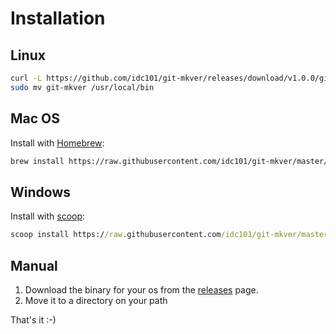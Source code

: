 # Installation

## Linux

```bash
curl -L https://github.com/idc101/git-mkver/releases/download/v1.0.0/git-mkver-darwin-amd64-1.0.0.tar.gz | tar xvz
sudo mv git-mkver /usr/local/bin
```

## Mac OS

Install with [Homebrew](https://brew.sh):

```bash
brew install https://raw.githubusercontent.com/idc101/git-mkver/master/etc/Formula/git-mkver.rb
```

## Windows

Install with [scoop](https://scoop.sh):

```cmd
scoop install https://raw.githubusercontent.com/idc101/git-mkver/master/etc/Formula/git-mkver.rb
```

## Manual

1. Download the binary for your os from the [releases](https://github.com/idc101/git-mkver/releases) page.
2. Move it to a directory on your path

That's it :-)
